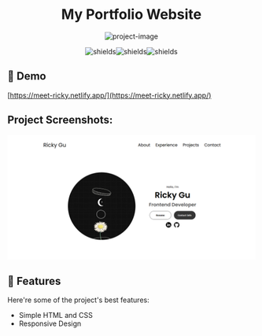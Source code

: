<h1 align="center" id="title">My Portfolio Website</h1>

<p align="center"><img src="https://socialify.git.ci/JG1109/my-portfolio-website/image?font=Inter&amp;language=1&amp;name=1&amp;owner=1&amp;stargazers=1&amp;theme=Light" alt="project-image"></p>

<p align="center"><img src="https://img.shields.io/badge/html5-%23E34F26.svg?style=for-the-badge&amp;logo=html5&amp;logoColor=white" alt="shields"><img src="https://img.shields.io/badge/css3-%231572B6.svg?style=for-the-badge&amp;logo=css3&amp;logoColor=white)" alt="shields"><img src="https://img.shields.io/badge/javascript-%23323330.svg?style=for-the-badge&amp;logo=javascript&amp;logoColor=%23F7DF1E" alt="shields"></p>

<h2>🚀 Demo</h2>

[https://meet-ricky.netlify.app/](https://meet-ricky.netlify.app/)

<h2>Project Screenshots:</h2>

<img src="demo-screenshot.png" alt="project-screenshot">

  
  
<h2>🧐 Features</h2>

Here're some of the project's best features:

*   Simple HTML and CSS
*   Responsive Design
